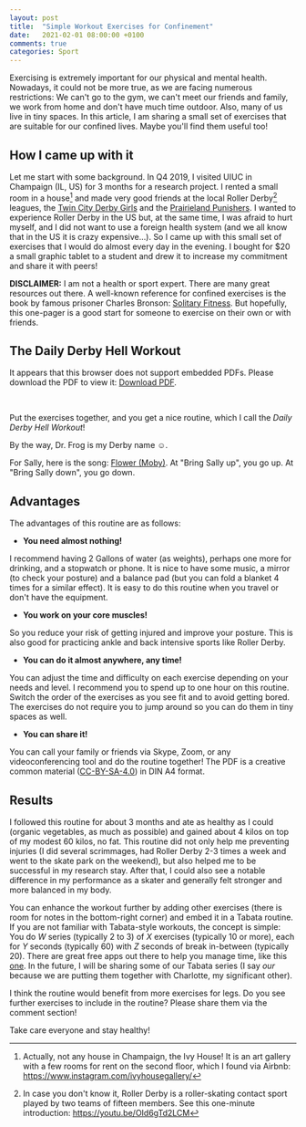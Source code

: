 ```yaml
---
layout: post
title:  "Simple Workout Exercises for Confinement"
date:   2021-02-01 08:00:00 +0100
comments: true
categories: Sport
---
```


Exercising is extremely important for our physical and mental health. Nowadays, it could not be more true, as we are facing numerous restrictions: We can't go to the gym, we can't meet our friends and family, we work from home and don't have much time outdoor. Also, many of us live in tiny spaces. In this article, I am sharing a small set of exercises that are suitable for our confined lives. Maybe you'll find them useful too!

## How I came up with it

Let me start with some background. In Q4 2019, I visited UIUC in Champaign (IL, US) for 3 months for a research project. I rented a small room in a house[^fn1] and made very good friends at the local Roller Derby[^fn2] leagues, the [Twin City Derby Girls][TCDG] and the [Prairieland Punishers][Prairieland Punishers]. I wanted to experience Roller Derby in the US but, at the same time, I was afraid to hurt myself, and I did not want to use a foreign health system (and we all know that in the US it is crazy expensive...). So I came up with this small set of exercises that I would do almost every day in the evening. I bought for $20 a small graphic tablet to a student and drew it to increase my commitment and share it with peers!

**DISCLAIMER:** I am not a health or sport expert. There are many great resources out there. A well-known reference for confined exercises is the book by famous prisoner Charles Bronson: [Solitary Fitness][SolitaryFitness]. But hopefully, this one-pager is a good start for someone to exercise on their own or with friends.  

## The Daily Derby Hell Workout

<object data="/publications/workout_derby_v1_cc.pdf" type="application/pdf" style="min-height:100vh;width:100%">
        <p>It appears that this browser does not support embedded PDFs. Please download the PDF to view it: <a href="/publications/workout_derby_v1_cc.pdf">Download PDF</a>.</p>
</object>
<br />



Put the exercises together, and you get a nice routine, which I call the *Daily Derby Hell Workout*! 

By the way, Dr. Frog is my Derby name ☺. 

For Sally, here is the song: [Flower (Moby)][Flower, by Moby]. At "Bring Sally up", you go up. At "Bring Sally down", you go down.

## Advantages

The advantages of this routine are as follows:

- **You need almost nothing!**

I recommend having 2 Gallons of water (as weights), perhaps one more for drinking, and a stopwatch or phone. It is nice to have some music, a mirror (to check your posture) and a balance pad (but you can fold a blanket 4 times for a similar effect). It is easy to do this routine when you travel or don't have the equipment. 

- **You work on your core muscles!**

So you reduce your risk of getting injured and improve your posture. This is also good for practicing ankle and back intensive sports like Roller Derby. 

- **You can do it almost anywhere, any time!**

You can adjust the time and difficulty on each exercise depending on your needs and level. I recommend you to spend up to one hour on this routine. Switch the order of the exercises as you see fit and to avoid getting bored. The exercises do not require you to jump around so you can do them in tiny spaces as well. 

- **You can share it!**

You can call your family or friends via Skype, Zoom, or any videoconferencing tool and do the routine together! The PDF is a creative common material ([CC-BY-SA-4.0][CC-BY-SA-4.0]) in DIN A4 format. 

## Results

I followed this routine for about 3 months and ate as healthy as I could (organic vegetables, as much as possible) and gained about 4 kilos on top of my modest 60 kilos, no fat. This routine did not only help me preventing injuries (I did several scrimmages, had Roller Derby 2-3 times a week and went to the skate park on the weekend), but also helped me to be successful in my research stay. After that, I could also see a notable difference in my performance as a skater and generally felt stronger and more balanced in my body. 

You can enhance the workout further by adding other exercises (there is room for notes in the bottom-right corner) and embed it in a Tabata routine. If you are not familiar with Tabata-style workouts, the concept is simple: You do *W* series (typically 2 to 3) of *X* exercises (typically 10 or more), each for *Y* seconds (typically 60) with *Z* seconds of break in-between (typically 20). There are great free apps out there to help you manage time, like this [one][tabata]. In the future, I will be sharing some of our Tabata series (I say *our* because we are putting them together with Charlotte, my significant other). 

I think the routine would benefit from more exercises for legs. Do you see further exercises to include in the routine? Please share them via the comment section!

Take care everyone and stay healthy!   

[Flower, by Moby]: https://youtu.be/6A2V9Bu80J4
[tabata]: https://apps.apple.com/us/app/tabata-timer-interval-timer/id1255964203
[TCDG]: https://en.wikipedia.org/wiki/Twin_City_Derby_Girls
[Prairieland Punishers]: http://www.punishersderby.com/
[SolitaryFitness]: https://www.amazon.com/Solitary-Fitness-Charlie-Bronson/dp/1844543099
[CC-BY-SA-4.0]: https://creativecommons.org/licenses/by-sa/4.0/

[^fn1]: Actually, not any house in Champaign, the Ivy House! It is an art gallery with a few rooms for rent on the second floor, which I found via Airbnb: https://www.instagram.com/ivyhousegallery/

[^fn2]: In case you don't know it, Roller Derby is a roller-skating contact sport played by two teams of fifteen members. See this one-minute introduction: https://youtu.be/OId6gTd2LCM